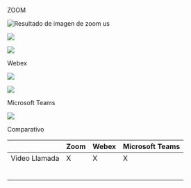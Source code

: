 ZOOM

![Resultado de imagen de zoom us](media/6ead81b35497fca1bedfacc19701cabd.png)

![](media/f52e53dad7f92a909797a060d6b89295.png)

![](media/31a4764b04c96b858db6867d3b89c7f7.png)

Webex

![](media/007ff8fd66cdb6bc199c89c7fbbcbcd9.png)

![](media/9dae4afaa1be1095e8ecdebe3b5b8464.png)

Microsoft Teams

![](media/6bf3d0fcad7246401d47814b1aeb274b.png)

Comparativo

|               | Zoom | Webex | Microsoft Teams |
|---------------|------|-------|-----------------|
| Video Llamada | X    | X     | X               |
|               |      |       |                 |
|               |      |       |                 |
|               |      |       |                 |
|               |      |       |                 |
|               |      |       |                 |
|               |      |       |                 |
